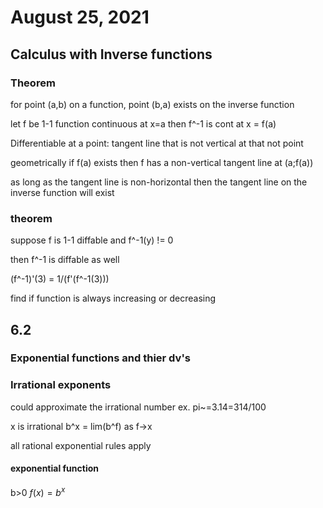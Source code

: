 # August 25, 2021

## Calculus with Inverse functions

### Theorem

for point (a,b) on a function, point (b,a) exists on the inverse function

let f be 1-1 function
continuous at x=a
then f^-1 is cont at x = f(a)

Differentiable at a point: tangent line that is not vertical at that not point

geometrically if f(a) exists then f has a non-vertical tangent line at (a;f(a))

as long as the tangent line is non-horizontal then the tangent line on the inverse function will exist

### theorem

suppose f is 1-1 diffable and f^-1(y) != 0

then f^-1 is diffable as well

(f^-1)'(3) = 1/(f'(f^-1(3)))

find if function is always increasing or decreasing

## 6.2

### Exponential functions and thier dv's

### Irrational exponents

could approximate the irrational number
ex. pi~=3.14=314/100

x is irrational
b^x = lim(b^f) as f->x

all rational exponential rules apply

#### exponential function

b>0
$f(x)=b^x$
